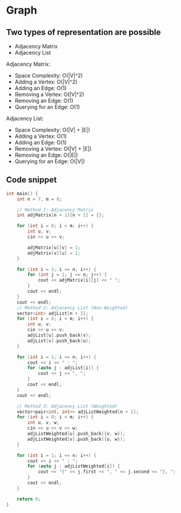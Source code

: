 # Graph

## Two types of representation are possible

- Adjacency Matrix
- Adjacency List

Adjacency Matrix:
- Space Complexity: O(|V|^2)
- Adding a Vertex: O(|V|^2)
- Adding an Edge: O(1)
- Removing a Vertex: O(|V|^2)
- Removing an Edge: O(1)
- Querying for an Edge: O(1)

Adjacency List:
- Space Complexity: O(|V| + |E|)
- Adding a Vertex: O(1)
- Adding an Edge: O(1)
- Removing a Vertex: O(|V| + |E|)
- Removing an Edge: O(|E|)
- Querying for an Edge: O(|V|)

## Code snippet

```cpp
int main() {
    int n = 7, m = 8;

    // Method 1: Adjacency Matrix
    int adjMatrix[n + 1][n + 1] = {};

    for (int i = 0; i < m; i++) {
        int u, v;
        cin >> u >> v;

        adjMatrix[u][v] = 1;
        adjMatrix[v][u] = 1;
    }

    for (int i = 1; i <= n; i++) {
        for (int j = 1; j <= n; j++) {
            cout << adjMatrix[i][j] << " ";
        }
        cout << endl;
    }
    cout << endl;
    // Method 2: Adjacency List (Non-Weighted)
    vector<int> adjList[n + 1];
    for (int i = 0; i < m; i++) {
        int u, v;
        cin >> u >> v;
        adjList[u].push_back(v);
        adjList[v].push_back(u);
    }

    for (int i = 1; i <= n; i++) {
        cout << i << " : ";
        for (auto j : adjList[i]) {
            cout << j << ", ";
        }
        cout << endl;
    }
    cout << endl;

    // Method 3: Adjacency List (Weighted)
    vector<pair<int, int>> adjListWeighted[n + 1];
    for (int i = 0; i < m; i++) {
        int u, v, w;
        cin >> u >> v >> w;
        adjListWeighted[u].push_back({v, w});
        adjListWeighted[v].push_back({u, w});
    }

    for (int i = 1; i <= n; i++) {
        cout << i << " : ";
        for (auto j : adjListWeighted[i]) {
            cout << "{" << j.first << ", " << j.second << "}, ";
        }
        cout << endl;
    }

    return 0;
}
```